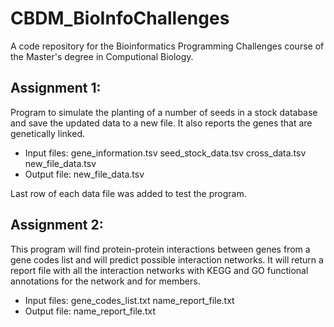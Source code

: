 # CBDM_BioInfoChallenges
A code repository for the Bioinformatics Programming Challenges course of the Master's degree in Computional Biology. 

## Assignment 1:
Program to simulate the planting of a number of seeds in a stock database and save the updated data to a new file. It also reports the genes that are genetically linked.
  - Input files: gene_information.tsv seed_stock_data.tsv cross_data.tsv new_file_data.tsv
  - Output file: new_file_data.tsv

Last row of each data file was added to test the program.

## Assignment 2:
This program will find protein-protein interactions between genes from a gene codes list and will predict possible interaction networks. It will return a report file with all the interaction networks with KEGG and GO functional annotations for the network and for members. 
  - Input files: gene_codes_list.txt name_report_file.txt
  - Output file: name_report_file.txt

